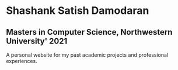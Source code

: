 # Shashank Satish Damodaran

## Masters in Computer Science, Northwestern University' 2021

A personal website for my past academic projects and professional experiences.
